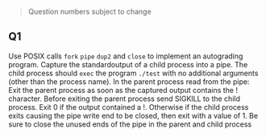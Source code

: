 > Question numbers subject to change

## Q1
Use POSIX calls `fork` `pipe` `dup2` and `close` to implement an autograding program. Capture the standardoutput of a child process into a pipe. The child process should `exec` the program `./test` with no additional arguments (other than the process name). In the parent process read from the pipe: Exit the parent process as soon as the captured output contains the ! character. Before exiting the parent process send SIGKILL to the child process. Exit 0 if the output contained a !. Otherwise if the child process exits causing the pipe write end to be closed, then exit with a value of 1. Be sure to close the unused ends of the pipe in the parent and child process

